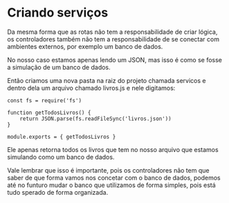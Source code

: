 # Criando serviços

Da mesma forma que as rotas não tem a responsabilidade de criar lógica, os controladores também não tem a responsabilidade de se conectar com ambientes externos, por exemplo um banco de dados.

No nosso caso estamos apenas lendo um JSON, mas isso é como se fosse a simulação de um banco de dados.

Então criamos uma nova pasta na raiz do projeto chamada servicos e dentro dela um arquivo chamado livros.js e nele digitamos:

    const fs = require('fs')

    function getTodosLivros() {
        return JSON.parse(fs.readFileSync('livros.json'))
    } 

    module.exports = { getTodosLivros }

Ele apenas retorna todos os livros que tem no nosso arquivo que estamos simulando como um banco de dados.

Vale lembrar que isso é importante, pois os controladores não tem que saber de que forma vamos nos concetar com o banco de dados, podemos até no funturo mudar o banco que utilizamos de forma simples, pois está tudo sperado de forma organizada.